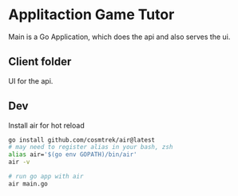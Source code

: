 # Applitaction Game Tutor

Main is a Go Application, which does the api and also serves the ui.

## Client folder

UI for the api.

## Dev

Install air for hot reload

```bash
go install github.com/cosmtrek/air@latest
# may need to register alias in your bash, zsh
alias air='$(go env GOPATH)/bin/air'
air -v

# run go app with air
air main.go
```